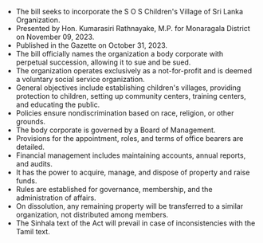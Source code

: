 - The bill seeks to incorporate the S O S Children's Village of Sri Lanka Organization.
- Presented by Hon. Kumarasiri Rathnayake, M.P. for Monaragala District on November 09, 2023.
- Published in the Gazette on October 31, 2023.
- The bill officially names the organization a body corporate with perpetual succession, allowing it to sue and be sued.
- The organization operates exclusively as a not-for-profit and is deemed a voluntary social service organization.
- General objectives include establishing children's villages, providing protection to children, setting up community centers, training centers, and educating the public.
- Policies ensure nondiscrimination based on race, religion, or other grounds.
- The body corporate is governed by a Board of Management.
- Provisions for the appointment, roles, and terms of office bearers are detailed.
- Financial management includes maintaining accounts, annual reports, and audits.
- It has the power to acquire, manage, and dispose of property and raise funds.
- Rules are established for governance, membership, and the administration of affairs.
- On dissolution, any remaining property will be transferred to a similar organization, not distributed among members.
- The Sinhala text of the Act will prevail in case of inconsistencies with the Tamil text.